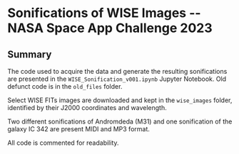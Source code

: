 # Sonifications of WISE Images -- NASA Space App Challenge 2023

## Summary

The code used to acquire the data and generate the resulting sonifications are presented in the `WISE_Sonification_v001.ipynb` Jupyter Notebook. Old defunct code is in the `old_files` folder.

Select WISE FITs images are downloaded and kept in the `wise_images` folder, identified by their J2000 coordinates and wavelength.

Two different sonifications of Andromdeda (M31) and one sonification of the galaxy IC 342 are present MIDI and MP3 format.

All code is commented for readability.
